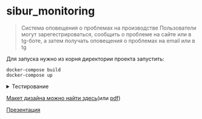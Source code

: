 # sibur_monitoring

> Система оповещения о проблемах на производстве
> Пользователи могут зарегестрироваться, сообщить о проблеме на сайте или в tg-боте, а затем получать оповещения о проблемах на email или в tg

Для запуска нужно из корня директории проекта запустить:

```
docker-compose build
docker-compose up
```

<details>

<summary>Тестирование</summary>

Стрельба яндекс танком, конфиги в папке `tests`. Результаты:
- [GET](https://overload.yandex.net/729829#tab=test_data&tags=&plot_groups=main&machines=&metrics=&slider_start=1730160110&slider_end=1730160335)
- [POST](https://overload.yandex.net/729827#tab=test_data&tags=&plot_groups=main&machines=&metrics=&slider_start=1730159393&slider_end=1730159505)

</details>

[Макет дизайна можно найти здесь](https://pixso.net/app/editor/PuZalxzDhabtS7raL_GR8Q?icon_type=1&page-id=0%3A1)(или [pdf](./design.pdf))

[Презентация](./slides.pdf)
